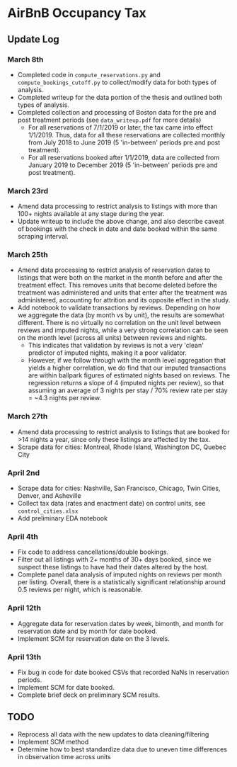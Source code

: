 # AirBnB Occupancy Tax

## Update Log
### March 8th
- Completed code in `compute_reservations.py` and `compute_bookings_cutoff.py` to collect/modify data for both types of analysis.
- Completed writeup for the data portion of the thesis and outlined both types of analysis.
- Completed collection and processing of Boston data for the pre and post treatment periods (see `data_writeup.pdf` for more details)
    - For all reservations of 7/1/2019 or later, the tax came into effect 1/1/2019. Thus, data for all these reservations are collected monthly from July 2018 to June 2019 (5 'in-between' periods pre and post treatment).
    - For all reservations booked after 1/1/2019, data are collected from January 2019 to December 2019 (5 'in-between' periods pre and post treatment).

### March 23rd
- Amend data processing to restrict analysis to listings with more than 100+ nights available at any stage during the year.
- Update writeup to include the above change, and also describe caveat of bookings with the check in date and date booked within the same scraping interval.

### March 25th
- Amend data processing to restrict analysis of reservation dates to listings that were both on the market in the month before and after the treatment effect. This removes units that become deleted before the treatment was administered and units that enter after the treatment was administered, accounting for attrition and its opposite effect in the study. 
- Add notebook to validate transactions by reviews. Depending on how we aggregate the data (by month vs by unit), the results are somewhat different. There is no virtually no correlation on the unit level between reviews and imputed nights, while a very strong correlation can be seen on the month level (across all units) between reviews and nights. 
    - This indicates that validation by reviews is not a very 'clean' predictor of imputed nights, making it a poor validator.
    - However, if we follow through with the month level aggregation that yields a higher correlation, we do find that our imputed transactions are within ballpark figures of estimated nights based on reviews. The regression returns a slope of 4 (imputed nights per review), so that assuming an average of 3 nights per stay  / 70% review rate per stay = ~4.3 nights per review.

### March 27th
- Amend data processing to restrict analysis to listings that are booked for >14 nights a year, since only these listings are affected by the tax. 
- Scrape data for cities: Montreal, Rhode Island, Washington DC, Quebec City

### April 2nd
- Scrape data for cities: Nashville, San Francisco, Chicago, Twin Cities, Denver, and Asheville
- Collect tax data (rates and enactment date) on control units, see `control_cities.xlsx`
- Add preliminary EDA notebook

### April 4th
- Fix code to address cancellations/double bookings. 
- Filter out all listings with 2+ months of 30+ days booked, since we suspect these listings to have had their dates altered by the host.
- Complete panel data analysis of imputed nights on reviews per month per listing. Overall, there is a statistically significant relationship around 0.5 reviews per night, which is reasonable.

### April 12th
- Aggregate data for reservation dates by week, bimonth, and month for reservation date and by month for date booked.
- Implement SCM for reservation date on the 3 levels.

### April 13th
- Fix bug in code for date booked CSVs that recorded NaNs in reservation periods.
- Implement SCM for date booked.
- Complete brief deck on preliminary SCM results.


## TODO
- Reprocess all data with the new updates to data cleaning/filtering
- Implement SCM method
- Determine how to best standardize data due to uneven time differences in observation time across units 